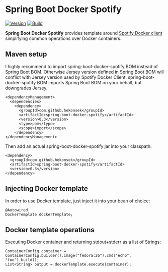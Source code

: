 # Spring Boot Docker Spotify

[![Version](https://img.shields.io/badge/Grafana%20Java-0.0-blue.svg)](https://github.com/hekonsek/grafana-java/releases)
[![Build](https://api.travis-ci.org/hekonsek/grafana-java.svg)](https://travis-ci.org/hekonsek/grafana-java)

**Spring Boot Docker Spotify** provides template around [Spotify Docker client](https://github.com/spotify/docker-client) simplifying common
operations over Docker containers.

## Maven setup

I highly recommend to import spring-boot-docker-spotify BOM instead of Spring Boot BOM. Otherwise Jersey version defined in Spring Boot BOM will conflict 
with Jersey version used by Spotify Docker Client. spring-boot-docker-spotify BOM imports Spring Boot BOM on your behalf, but downgrades Jersey.

```
<dependencyManagement>
  <dependencies>
    <dependency>
      <groupId>com.github.hekonsek</groupId>
      <artifactId>spring-boot-docker-spotify</artifactId>
      <version>0.3</version>
      <type>pom</type>
      <scope>import</scope>
    </dependency>
</dependencyManagement>
```

Then add an actual spring-boot-docker-spotify jar into your classpath:

    <dependency>
      <groupId>com.github.hekonsek</groupId>
      <artifactId>spring-boot-docker-spotify</artifactId>
      <version>0.3</version>
    </dependency>

## Injecting Docker template

In order to use Docker template, just inject it into your bean of choice:

```
@Autowired
DockerTemplate dockerTemplate;
```

## Docker template operations

Executing Docker container and returning stdout+stderr as a list of Strings:

```
ContainerConfig container = ContainerConfig.builder().image("fedora:26").cmd("echo", "foo").build();
List<String> output = dockerTemplate.execute(container);
```